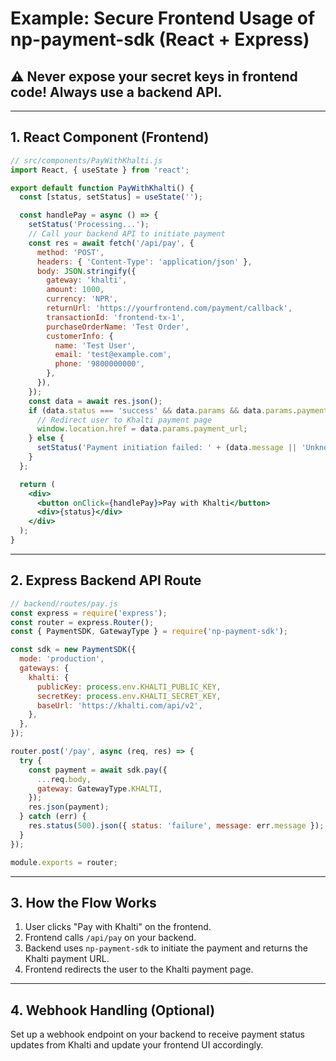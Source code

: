 # Example: Secure Frontend Usage of np-payment-sdk (React + Express)

## ⚠️ Never expose your secret keys in frontend code! Always use a backend API.

---

## 1. React Component (Frontend)

```jsx
// src/components/PayWithKhalti.js
import React, { useState } from 'react';

export default function PayWithKhalti() {
  const [status, setStatus] = useState('');

  const handlePay = async () => {
    setStatus('Processing...');
    // Call your backend API to initiate payment
    const res = await fetch('/api/pay', {
      method: 'POST',
      headers: { 'Content-Type': 'application/json' },
      body: JSON.stringify({
        gateway: 'khalti',
        amount: 1000,
        currency: 'NPR',
        returnUrl: 'https://yourfrontend.com/payment/callback',
        transactionId: 'frontend-tx-1',
        purchaseOrderName: 'Test Order',
        customerInfo: {
          name: 'Test User',
          email: 'test@example.com',
          phone: '9800000000',
        },
      }),
    });
    const data = await res.json();
    if (data.status === 'success' && data.params && data.params.payment_url) {
      // Redirect user to Khalti payment page
      window.location.href = data.params.payment_url;
    } else {
      setStatus('Payment initiation failed: ' + (data.message || 'Unknown error'));
    }
  };

  return (
    <div>
      <button onClick={handlePay}>Pay with Khalti</button>
      <div>{status}</div>
    </div>
  );
}
```

---

## 2. Express Backend API Route

```js
// backend/routes/pay.js
const express = require('express');
const router = express.Router();
const { PaymentSDK, GatewayType } = require('np-payment-sdk');

const sdk = new PaymentSDK({
  mode: 'production',
  gateways: {
    khalti: {
      publicKey: process.env.KHALTI_PUBLIC_KEY,
      secretKey: process.env.KHALTI_SECRET_KEY,
      baseUrl: 'https://khalti.com/api/v2',
    },
  },
});

router.post('/pay', async (req, res) => {
  try {
    const payment = await sdk.pay({
      ...req.body,
      gateway: GatewayType.KHALTI,
    });
    res.json(payment);
  } catch (err) {
    res.status(500).json({ status: 'failure', message: err.message });
  }
});

module.exports = router;
```

---

## 3. How the Flow Works

1. User clicks "Pay with Khalti" on the frontend.
2. Frontend calls `/api/pay` on your backend.
3. Backend uses `np-payment-sdk` to initiate the payment and returns the Khalti payment URL.
4. Frontend redirects the user to the Khalti payment page.

---

## 4. Webhook Handling (Optional)

Set up a webhook endpoint on your backend to receive payment status updates from Khalti and update your frontend UI accordingly. 